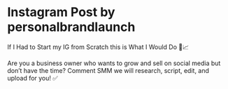 # Instagram Post by personalbrandlaunch

If I Had to Start my IG from Scratch this is What I Would Do 🤔📈

Are you a business owner who wants to grow and sell on social media but don’t have the time? Comment SMM we will research, script, edit, and upload for you! ✅